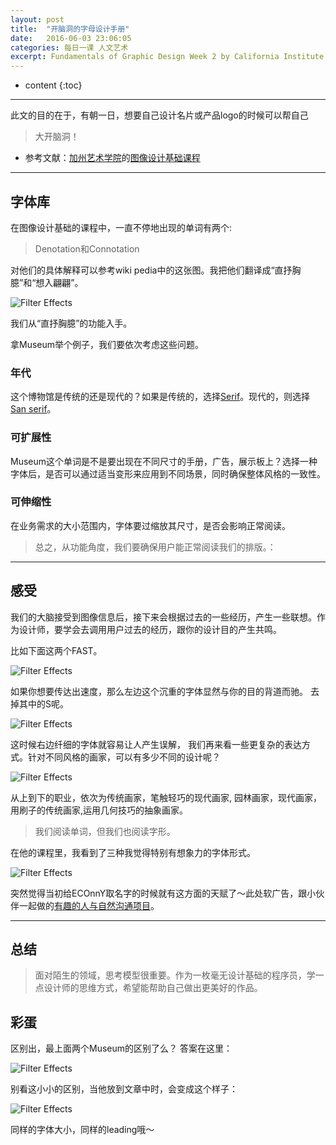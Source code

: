 ```yaml
---
layout: post
title:  "开脑洞的字母设计手册"
date:   2016-06-03 23:06:05
categories: 每日一课 人文艺术
excerpt: Fundamentals of Graphic Design Week 2 by California Institute of the Arts
---
```


* content
{:toc}

---


此文的目的在于，有朝一日，想要自己设计名片或产品logo的时候可以帮自己

> 大开脑洞！


* 参考文献：[加州艺术学院](https://art.calarts.edu/)的[图像设计基础课程](https://www.coursera.org/learn/fundamentals-of-graphic-design/)

---


## 字体库

在图像设计基础的课程中，一直不停地出现的单词有两个:

> Denotation和Connotation

对他们的具体解释可以参考wiki pedia中的这张图。我把他们翻译成“直抒胸臆”和“想入翩翩”。

![Filter Effects](http://o7y3ots7t.bkt.clouddn.com/2016/06/02/Screen%20Shot%202016-06-02%20at%208.53.18%20PM.png)


我们从“直抒胸臆”的功能入手。

拿Museum举个例子，我们要依次考虑这些问题。

### 年代

这个博物馆是传统的还是现代的？如果是传统的，选择[Serif](http://daoling.github.io/2016/05/28/The-Lexicon-of-letters/#serif)。现代的，则选择[San serif](http://daoling.github.io/2016/05/28/The-Lexicon-of-letters/#sans-serif)。


### 可扩展性

Museum这个单词是不是要出现在不同尺寸的手册，广告，展示板上？选择一种字体后，是否可以通过适当变形来应用到不同场景，同时确保整体风格的一致性。


### 可伸缩性

在业务需求的大小范围内，字体要过缩放其尺寸，是否会影响正常阅读。


> 总之，从功能角度，我们要确保用户能正常阅读我们的排版。：

---

## 感受

我们的大脑接受到图像信息后，接下来会根据过去的一些经历，产生一些联想。作为设计师，要学会去调用用户过去的经历，跟你的设计目的产生共鸣。

比如下面这两个FAST。

![Filter Effects](http://o7y3ots7t.bkt.clouddn.com/2016%2F06%2F02%2FScreen%20Shot%202016-06-02%20at%2011.53.03%20PM.png)

如果你想要传达出速度，那么左边这个沉重的字体显然与你的目的背道而驰。
去掉其中的S呢。


![Filter Effects](http://o7y3ots7t.bkt.clouddn.com/2016/06/02/Screen%20Shot%202016-06-03%20at%2012.00.17%20AM.png)

这时候右边纤细的字体就容易让人产生误解，
我们再来看一些更复杂的表达方式。针对不同风格的画家，可以有多少不同的设计呢？

![Filter Effects](http://o7y3ots7t.bkt.clouddn.com/2016%2F06%2F02%2FScreen%20Shot%202016-06-03%20at%2012.17.20%20AM.png)


从上到下的职业，依次为传统画家，笔触轻巧的现代画家, 园林画家，现代画家，用刷子的传统画家,运用几何技巧的抽象画家。

> 我们阅读单词，但我们也阅读字形。

在他的课程里，我看到了三种我觉得特别有想象力的字体形式。

![Filter Effects](http://o7y3ots7t.bkt.clouddn.com/2016/06/02/Screen%20Shot%202016-06-03%20at%2012.22.01%20AM.png)

突然觉得当初给ECOnnY取名字的时候就有这方面的天赋了～此处软广告，跟小伙伴一起做的[有趣的人与自然沟通项目](http://www.econny.cn/)。


---

## 总结

> 面对陌生的领域，思考模型很重要。作为一枚毫无设计基础的程序员，学一点设计师的思维方式，希望能帮助自己做出更美好的作品。

## 彩蛋

区别出，最上面两个Museum的区别了么？
答案在这里：

![Filter Effects](http://o7y3ots7t.bkt.clouddn.com/2016/06/02/Screen%20Shot%202016-06-02%20at%2011.24.01%20PM.png)

别看这小小的区别，当他放到文章中时，会变成这个样子：

![Filter Effects](http://o7y3ots7t.bkt.clouddn.com/2016%2F06%2F02%2FScreen%20Shot%202016-06-03%20at%2012.32.02%20AM.png)

同样的字体大小，同样的leading哦～
